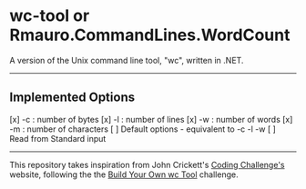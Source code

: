 # wc-tool or Rmauro.CommandLines.WordCount

A version of the Unix command line tool, "wc", written in .NET.

---

## Implemented Options

[x] -c : number of bytes
[x] -l : number of lines
[x] -w : number of words
[x] -m : number of characters
[ ] Default options - equivalent to -c -l -w
[ ] Read from Standard input

---

This repository takes inspiration from John Crickett's [Coding Challenge's](https://codingchallenges.fyi/) website, following the the [Build Your Own wc Tool](https://codingchallenges.fyi/challenges/challenge-wc) challenge. 